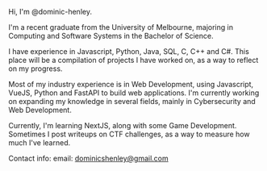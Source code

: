 Hi, I'm @dominic-henley.

I'm a recent graduate from the University of Melbourne, majoring in Computing and Software Systems in the Bachelor of Science.

I have experience in Javascript, Python, Java, SQL, C, C++ and C#. This place will be a compilation of projects I have worked on, as a way to reflect on my progress.

Most of my industry experience is in Web Development, using Javascript, VueJS, Python and FastAPI to build web applications. I'm currently working on expanding my knowledge in several fields, mainly in Cybersecurity and Web Development.

Currently, I'm learning NextJS, along with some Game Development. Sometimes I post writeups on CTF challenges, as a way to measure how much I've learned.

Contact info:
email: dominicshenley@gmail.com
